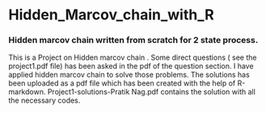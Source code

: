 # Hidden_Marcov_chain_with_R
### Hidden marcov chain written from scratch for 2 state process. 
This is a Project on Hidden marcov chain . Some direct questions ( see the project1.pdf file) has been asked in the pdf of the question section. I have applied hidden marcov chain to solve those problems. The solutions has been uploaded as a pdf file which has been created with the help of R-markdown. Project1-solutions-Pratik Nag.pdf contains the solution with all the necessary codes. 
